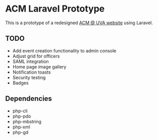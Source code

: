 # ACM Laravel Prototype

This is a prototype of a redesigned [ACM @ UVA website](https://acm.cs.virginia.edu) using Laravel.

## TODO

* Add event creation functionality to admin console
* Adjust grid for officers
* SAML integration
* Home page image gallery
* Notification toasts
* Security testing
* Badges

## Dependencies

* php-cli
* php-pdo
* php-mbstring
* php-xml
* php-gd
